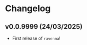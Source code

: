 # Changelog

<!--next-version-placeholder-->

## v0.0.9999 (24/03/2025)

- First release of `ravenna`!